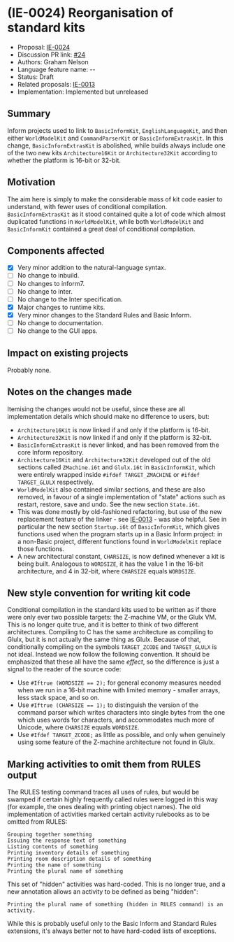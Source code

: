 # (IE-0024) Reorganisation of standard kits

* Proposal: [IE-0024](0024-reorganisation-of-standard-kits.md)
* Discussion PR link: [#24](https://github.com/ganelson/inform-evolution/pull/24)
* Authors: Graham Nelson
* Language feature name: --
* Status: Draft
* Related proposals: [IE-0013](0013-annotations-for-kit-linking.md)
* Implementation: Implemented but unreleased

## Summary

Inform projects used to link to `BasicInformKit`, `EnglishLanguageKit`, and then
either `WorldModelKit` and `CommandParserKit` or `BasicInformExtrasKit`. In this
change, `BasicInformExtrasKit` is abolished, while builds always include one of
the two new kits `Architecture16Kit` or `Architecture32Kit` according to whether
the platform is 16-bit or 32-bit.

## Motivation

The aim here is simply to make the considerable mass of kit code easier to
understand, with fewer uses of conditional compilation. `BasicInformExtrasKit`
as it stood contained quite a lot of code which almost duplicated functions in
`WorldModelKit`, while both `WorldModelKit` and `BasicInformKit` contained a great
deal of conditional compilation.

## Components affected

- [x] Very minor addition to the natural-language syntax.
- [ ] No change to inbuild.
- [ ] No changes to inform7.
- [ ] No change to inter.
- [ ] No change to the Inter specification.
- [x] Major changes to runtime kits.
- [x] Very minor changes to the Standard Rules and Basic Inform.
- [ ] No change to documentation.
- [ ] No change to the GUI apps.

## Impact on existing projects

Probably none.

## Notes on the changes made

Itemising the changes would not be useful, since these are all implementation
details which should make no difference to users, but:

* `Architecture16Kit` is now linked if and only if the platform is 16-bit.
* `Architecture32Kit` is now linked if and only if the platform is 32-bit.
* `BasicInformExtrasKit` is never linked, and has been removed from the core Inform repository.
* `Architecture16Kit` and `Architecture32Kit` developed out of the old sections
called `ZMachine.i6t` and `Glulx.i6t` in `BasicInformKit`, which were entirely
wrapped inside `#ifdef TARGET_ZMACHINE` or `#ifdef TARGET_GLULX` respectively.
* `WorldModelKit` also contained similar sections, and these are also removed,
in favour of a single implementation of "state" actions such as restart,
restore, save and undo. See the new section `State.i6t`.
* This was done mostly by old-fashioned refactoring, but use of the new
replacement feature of the linker - see [IE-0013](0013-annotations-for-kit-linking.md) -
was also helpful. See in particular the new section `Startup.i6t` of `BasicInformKit`,
which gives functions used when the program starts up in a Basic Inform project:
in a non-Basic project, different functions found in `WorldModelKit` replace
those functions.
* A new architectural constant, `CHARSIZE`, is now defined whenever a kit is
being built. Analogous to `WORDSIZE`, it has the value 1 in the 16-bit architecture,
and 4 in 32-bit, where `CHARSIZE` equals `WORDSIZE`.

## New style convention for writing kit code

Conditional compilation in the standard kits used to be written as if there
were only ever two possible targets: the Z-machine VM, or the Glulx VM. This
is no longer quite true, and it is better to think of two different architectures.
Compiling to C has the same architecture as compiling to Glulx, but it is not
actually the same thing as Glulx. Because of that, conditionally compiling on
the symbols `TARGET_ZCODE` and `TARGET_GLULX` is not ideal. Instead we now
follow the following convention. It should be emphasized that these all have
the same *effect*, so the difference is just a signal to the reader of the
source code:
* Use `#Iftrue (WORDSIZE == 2);` for general economy measures needed when
we run in a 16-bit machine with limited memory - smaller arrays, less
stack space, and so on.
* Use `#Iftrue (CHARSIZE == 1);` to distinguish the version of the command
parser which writes characters into single bytes from the one which uses
words for characters, and accommodates much more of Unicode, where `CHARSIZE`
equals `WORDSIZE`.
* Use `#Ifdef TARGET_ZCODE;` as little as possible, and only when genuinely
using some feature of the Z-machine architecture not found in Glulx.

## Marking activities to omit them from RULES output

The RULES testing command traces all uses of rules, but would be swamped if
certain highly frequently called rules were logged in this way (for example,
the ones dealing with printing object names). The old implementation of
activities marked certain activity rulebooks as to be omitted from RULES:

	Grouping together something
	Issuing the response text of something
	Listing contents of something
	Printing inventory details of something
	Printing room description details of something
	Printing the name of something
	Printing the plural name of something

This set of "hidden" activities was hard-coded. This is no longer true, and
a new annotation allows an activity to be defined as being "hidden":

	Printing the plural name of something (hidden in RULES command) is an activity.

While this is probably useful only to the Basic Inform and Standard Rules
extensions, it's always better not to have hard-coded lists of exceptions.
